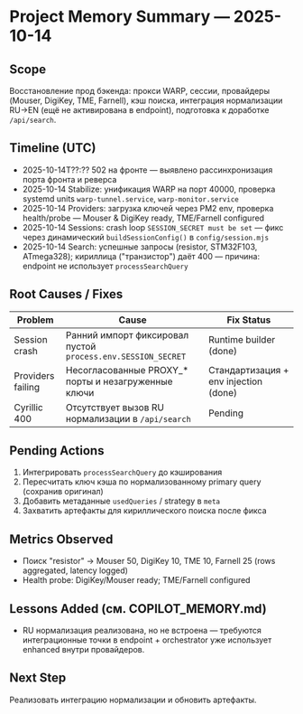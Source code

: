 # Project Memory Summary — 2025-10-14

## Scope
Восстановление прод бэкенда: прокси WARP, сессии, провайдеры (Mouser, DigiKey, TME, Farnell), кэш поиска, интеграция нормализации RU→EN (ещё не активирована в endpoint), подготовка к доработке `/api/search`.

## Timeline (UTC)
- 2025-10-14T??:?? 502 на фронте — выявлено рассинхронизация порта фронта и реверса
- 2025-10-14 Stabilize: унификация WARP на порт 40000, проверка systemd units `warp-tunnel.service`, `warp-monitor.service`
- 2025-10-14 Providers: загрузка ключей через PM2 env, проверка health/probe — Mouser & DigiKey ready, TME/Farnell configured
- 2025-10-14 Sessions: crash loop `SESSION_SECRET must be set` — фикс через динамический `buildSessionConfig()` в `config/session.mjs`
- 2025-10-14 Search: успешные запросы (resistor, STM32F103, ATmega328); кириллица ("транзистор") даёт 400 — причина: endpoint не использует `processSearchQuery`

## Root Causes / Fixes
| Problem | Cause | Fix Status |
|---------|-------|------------|
| Session crash | Ранний импорт фиксировал пустой `process.env.SESSION_SECRET` | Runtime builder (done) |
| Providers failing | Несогласованные PROXY_* порты и незагруженные ключи | Стандартизация + env injection (done) |
| Cyrillic 400 | Отсутствует вызов RU нормализации в `/api/search` | Pending |

## Pending Actions
1. Интегрировать `processSearchQuery` до кэширования
2. Пересчитать ключ кэша по нормализованному primary query (сохранив оригинал)
3. Добавить метаданные `usedQueries` / strategy в `meta`
4. Захватить артефакты для кириллического поиска после фикса

## Metrics Observed
- Поиск "resistor" → Mouser 50, DigiKey 10, TME 10, Farnell 25 (rows aggregated, latency logged)
- Health probe: DigiKey/Mouser ready; TME/Farnell configured

## Lessons Added (см. COPILOT_MEMORY.md)
- RU нормализация реализована, но не встроена — требуются интеграционные точки в endpoint + orchestrator уже использует enhanced внутри провайдеров.

## Next Step
Реализовать интеграцию нормализации и обновить артефакты.

